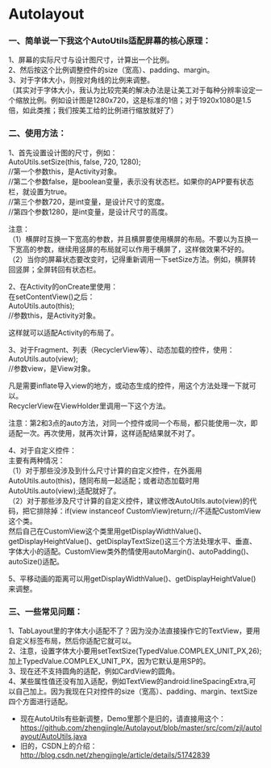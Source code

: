 # Autolayout
### 一、简单说一下我这个AutoUtils适配屏幕的核心原理：  
1、屏幕的实际尺寸与设计图尺寸，计算出一个比例。  
2、然后按这个比例调整控件的size（宽高）、padding、margin。  
3、对于字体大小，则按对角线的比例来调整。  
（其实对于字体大小，我认为比较完美的解决办法是让美工对于每种分辨率设定一个缩放比例。例如设计图是1280x720，这是标准的1倍；对于1920x1080是1.5倍，如此类推；我们按美工给的比例进行缩放就好了）

### 二、使用方法：
1、首先设置设计图的尺寸，例如：  
AutoUtils.setSize(this, false, 720, 1280);  
//第一个参数this，是Activity对象。  
//第二个参数false，是boolean变量，表示没有状态栏。如果你的APP要有状态栏，就设置为true。  
//第三个参数720，是int变量，是设计尺寸的宽度。  
//第四个参数1280，是int变量，是设计尺寸的高度。  

注意：  
（1）横屏时互换一下宽高的参数，并且横屏要使用横屏的布局。不要以为互换一下宽高的参数，继续用竖屏的布局就可以作用于横屏了，这样做效果不好的。  
（2）当你的屏幕状态要改变时，记得重新调用一下setSize方法。例如，横屏转回竖屏；全屏转回有状态栏。  

2、在Activity的onCreate里使用：  
在setContentView()之后：  
AutoUtils.auto(this);  
//参数this，是Activity对象。  

这样就可以适配Activity的布局了。  

3、对于Fragment、列表（RecyclerView等）、动态加载的控件，使用：  
AutoUtils.auto(view);  
//参数view，是View对象。  

凡是需要inflate导入view的地方，或动态生成的控件，用这个方法处理一下就可以。  
RecyclerView在ViewHolder里调用一下这个方法。  

注意：第2和3点的auto方法，对同一个控件或同一个布局，都只能使用一次，即适配一次。再次使用，就再次计算，这样适配结果就不对了。  

4、对于自定义控件：  
主要有两种情况：  
（1）对于那些没涉及到什么尺寸计算的自定义控件，在外面用AutoUtils.auto(this)，随同布局一起适配；或者动态加载时用AutoUtils.auto(view);适配就好了。  
（2）对于那些涉及尺寸计算的自定义控件，建议修改AutoUtils.auto(view)的代码，把它排除掉：if(view instanceof CustomView)return;//不适配CustomView这个类。  
然后自己在CustomView这个类里用getDisplayWidthValue()、getDisplayHeightValue()、getDisplayTextSize()这三个方法处理水平、垂直、字体大小的适配。CustomView类外酌情使用autoMargin()、autoPadding()、autoSize()适配。    

5、平移动画的距离可以用getDisplayWidthValue()、getDisplayHeightValue()来调整。  


### 三、一些常见问题：
1、TabLayout里的字体大小适配不了？因为没办法直接操作它的TextView，要用自定义标签布局，然后你适配它就可以。  
2、注意，设置字体大小要用setTextSize(TypedValue.COMPLEX_UNIT_PX,26);加上TypedValue.COMPLEX_UNIT_PX，因为它默认是用SP的。  
3、现在还不支持圆角的适配，例如CardView的圆角。  
4、某些属性值还没有加入适配，例如TextView的android:lineSpacingExtra,可以自己加上。因为我现在只对控件的size（宽高）、padding、margin、textSize四个方面进行适配。  

  
* 现在AutoUtils有些新调整，Demo里那个是旧的，请直接用这个：https://github.com/zhengjingle/Autolayout/blob/master/src/com/zjl/autolayout/AutoUtils.java
* 旧的，CSDN上的介绍：http://blog.csdn.net/zhengjingle/article/details/51742839